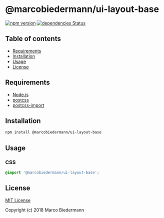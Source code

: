 # @marcobiedermann/ui-layout-base

[![npm version](https://badge.fury.io/js/%40marcobiedermann%2Fui-layout-base.svg)](https://badge.fury.io/js/%40marcobiedermann%2Fui-layout-base)
[![dependencies Status](https://david-dm.org/marcobiedermann/ui/status.svg?path=packages/ui-layout-base)](https://david-dm.org/marcobiedermann/ui?path=packages/ui-layout-base)

## Table of contents

* [Requirements](#requirements)
* [Installation](#installation)
* [Usage](#usage)
* [License](#license)

## Requirements

* [Node.js](https://nodejs.org)
* [postcss](https://github.com/postcss/postcss)
* [postcss-import](https://github.com/postcss/postcss-import)

## Installation

```sh
npm install @marcobiedermann/ui-layout-base
```

## Usage

### CSS

```css
@import '@marcobiedermann/ui-layout-base';
```

## License

[MIT License](../../LICENSE)

Copyright (c) 2018 Marco Biedermann
